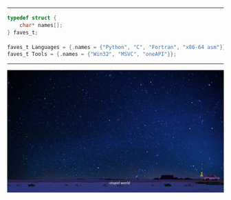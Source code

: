 ---------------
```C
typedef struct {
    char* names[];
} faves_t;

faves_t Languages = {.names = {"Python", "C", "Fortran", "x86-64 asm"}};
faves_t Tools = {.names = {"Win32", "MSVC", "oneAPI"}};
```
---------------

![](./stupidworldsimpsons.webp )
